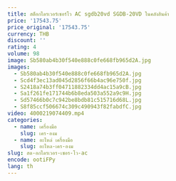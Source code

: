 ```yaml
---
title: สต็อกไดรเวอร์เซอร์โว AC sgdb20vd SGDB-20VD ในคลังสินค้า
price: '17543.75'
price_original: '17543.75'
currency: THB
discount: ''
rating: 4
volume: 98
image: Sb580ab4b30f540e888c0fe668fb965d2A.jpg
images:
  - Sb580ab4b30f540e888c0fe668fb965d2A.jpg
  - Scd4f3ec13ad045d2856f66b4ac96e750f.jpg
  - S2418a74b3ff04711882334dd4ac15a9cB.jpg
  - Sa1f261fe171744b6b8eda503a552a9c9H.jpg
  - Sd57466b0c7c942be8bdb81c515716d68L.jpg
  - S8f85ccf506674c309c490943f82fabdfC.jpg
video: 4000219074409.mp4
categories:
  - name: เครื่องมือ
    slug: เคร-องม
  - name: อะไหล่ เครื่องมือ
    slug: อะไหล-เคร-องม
slug: สต-อกไดรเวอร-เซอร-โว-ac
encode: ootiFPy
lang: th
---
```

  